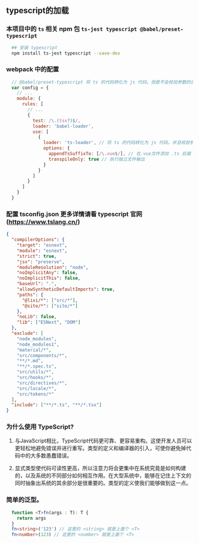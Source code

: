 ## typescript的加载

### 本项目中的 `ts` 相关 npm 包 `ts-jest typescript @babel/preset-typescript`
```sh
  ## 安装 typescript 
  npm install ts-jest typescript --save-dev
```

### webpack 中的配置
```js
  // @babel/preset-typescript 将 ts 的代码转化为 js 代码。但是不会校验参数的类型。
  var config = {
    // ...
    module: {
      rules: [
        // ...
        {
          test: /\.(tsx?)$/,
          loader: 'babel-loader',
          use: [
            {
              loader: 'ts-loader', // 将 ts 的代码转化为 js 代码。并且校验参数的类型。
              options: {
                appendTsSuffixTo: [/\.vue$/], // 在.vue文件添加 .ts 后缀
                transpileOnly: true // 执行独立文件输出
              }
            }
          ]
        }
      ]
    }
  }
```

### 配置 tsconfig.json 更多详情请看 typescript 官网(https://www.tslang.cn/)
```json
{
  "compilerOptions": {
    "target": "esnext",
    "module": "esnext",
    "strict": true,
    "jsx": "preserve",
    "moduleResolution": "node",
    "noImplicitAny": false,
    "noImplicitThis": false,
    "baseUrl": ".",
    "allowSyntheticDefaultImports": true,
    "paths": {
      "@lixi/*": ["src/*"],
      "@site/*": ["site/*"]
    },
    "noLib": false,
    "lib": ["ESNext", "DOM"]
  },
  "exclude": [
    "node_modules",
    "node_modules1",
    "material/*",
    "src/components/*",
    "**/*.md",
    "**/*.spec.ts",
    "src/utils/*",
    "src/hooks/*",
    "src/directives/*",
    "src/locale/*",
    "src/tokens/*"
  ],
  "include": ["**/*.ts", "**/*.tsx"]
}
```

### 为什么使用 TypeScript?

1. 与JavaScript相比，TypeScript代码更可靠、更容易重构。这使开发人员可以更轻松地避免错误并进行重写。类型的定义和编译器的引入，可使你避免掉代码中的大多数愚蠢错误。

2. 显式类型使代码可读性更高，所以注意力将会更集中在系统究竟是如何构建的，以及系统的不同部分如何相互作用。在大型系统中，能够在记住上下文的同时抽象出系统的其余部分是很重要的。类型的定义使我们能够做到这一点。

### 简单的泛型。
```ts
  function <T>fn(args : T): T {
    return args
  }
  fn<string>('123') // 这里的 <string> 就是上面个 <T>
  fn<number>(123) // 这里的 <number> 就是上面个 <T>
```
